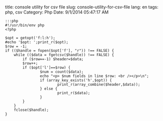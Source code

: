 title: console utility for csv file
slug: console-utility-for-csv-file
lang: en
tags: php, csv
Category: Php
Date: 9/1/2014 05:47:17 AM 

	:::php
	#!/usr/bin/env php
	<?php
	
	$opt = getopt('f:l:h');
	#echo '$opt: ';print_r($opt);
	$row = -1;
	if (($handle = fopen($opt['f'], "r")) !== FALSE) {
	    while (($data = fgetcsv($handle)) !== FALSE) {
	        if ($row==-1) $header=$data;
	        $row++;
	        if ($opt['l']==$row) {
	                $num = count($data);
	                echo "<p> $num fields in line $row: <br /></p>\n";
	                if (array_key_exists('h',$opt)) {
	                        print_r(array_combine($header,$data));
	                } else {
	                        print_r($data);
	                }
	        }
	    }
	    fclose($handle);
	}


